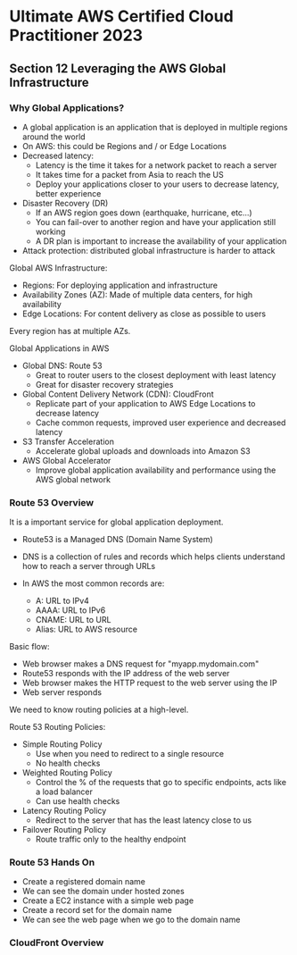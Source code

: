 # Ultimate AWS Certified Cloud Practitioner 2023

## Section 12 Leveraging the AWS Global Infrastructure

### Why Global Applications?

- A global application is an application that is deployed in multiple regions around the world
- On AWS: this could be Regions and / or Edge Locations
- Decreased latency:
  - Latency is the time it takes for a network packet to reach a server
  - It takes time for a packet from Asia to reach the US
  - Deploy your applications closer to your users to decrease latency, better experience
- Disaster Recovery (DR)
  - If an AWS region goes down (earthquake, hurricane, etc...)
  - You can fail-over to another region and have your application still working
  - A DR plan is important to increase the availability of your application
- Attack protection: distributed global infrastructure is harder to attack

Global AWS Infrastructure:

- Regions: For deploying application and infrastructure
- Availability Zones (AZ): Made of multiple data centers, for high availability
- Edge Locations: For content delivery as close as possible to users

Every region has at multiple AZs.

Global Applications in AWS

- Global DNS: Route 53
  - Great to router users to the closest deployment with least latency
  - Great for disaster recovery strategies
- Global Content Delivery Network (CDN): CloudFront
  - Replicate part of your application to AWS Edge Locations to decrease latency
  - Cache common requests, improved user experience and decreased latency
- S3 Transfer Acceleration
  - Accelerate global uploads and downloads into Amazon S3
- AWS Global Accelerator
  - Improve global application availability and performance using the AWS global network

### Route 53 Overview

It is a important service for global application deployment.

- Route53 is a Managed DNS (Domain Name System)
- DNS is a collection of rules and records which helps clients understand how to reach a server through URLs

- In AWS the most common records are:
  - A: URL to IPv4
  - AAAA: URL to IPv6
  - CNAME: URL to URL
  - Alias: URL to AWS resource

Basic flow:

- Web browser makes a DNS request for "myapp.mydomain.com"
- Route53 responds with the IP address of the web server
- Web browser makes the HTTP request to the web server using the IP
- Web server responds

We need to know routing policies at a high-level.

Route 53 Routing Policies:

- Simple Routing Policy
  - Use when you need to redirect to a single resource
  - No health checks
- Weighted Routing Policy
  - Control the % of the requests that go to specific endpoints, acts like a load balancer
  - Can use health checks
- Latency Routing Policy
  - Redirect to the server that has the least latency close to us
- Failover Routing Policy
  - Route traffic only to the healthy endpoint

### Route 53 Hands On

- Create a registered domain name
- We can see the domain under hosted zones
- Create a EC2 instance with a simple web page
- Create a record set for the domain name
- We can see the web page when we go to the domain name

### CloudFront Overview

